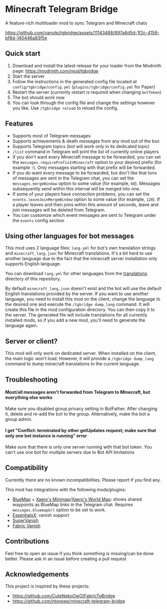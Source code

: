 # Minecraft Telegram Bridge

A feature-rich multiloader mod to sync Telegram and Minecraft chats

https://github.com/vanutp/tgbridge/assets/11143488/697a6d5d-1f2c-4156-bf8d-140446a83f5e

## Quick start

1. Download and install the latest release for your loader from the Modrinth page: https://modrinth.com/mod/tgbridge
2. Start the server
3. Follow the instructions in the generated config file located at `config/tgbridge/config.yml` (`plugins/tgbridge/config.yml` for Paper)
4. Restart the server (currently restart is required when changing `botToken`)
5. The bot should work now
6. You can look through the config file and change the settings however you like.
   Use `/tgbridge reload` to reload the config.

## Features

- Supports most of Telegram messages
- Supports achievements & death messages from any mod out of the box
- Supports Telegram topics (bot will work only in its dedicated topic)
- `/list` command in Telegram will print the list of currently online players
- If you don't want every Minecraft message to be forwarded, you can set the `messages.requirePrefixInMinecraft`
  option to your desired prefix (for example `!`). Only messages starting with that prefix will be forwarded.
- If you do want every message to be forwarded, but don't like that tons of messages are sent in the Telegram chat,
  you can set the `messages.mergeWindow` option to some value (for example, `60`). Messages subsequently send
  within this interval will be merged into one.
- If some of your players have connection problems, you can set the `events.leaveJoinMergeWindow` option to some value
  (for example, `120`). If a player leaves and then joins within this amount of seconds, leave and join messages will
  be deleted from Telegram.
- You can customize which event messages are sent to Telegram under the `events` config section

## Using other languages for bot messages

This mod uses 2 language files: `lang.yml` for bot's own translation strings and `minecraft_lang.json`
for Minecraft translations. It's a bit hard to use another language due to the fact that the minecraft server installation
only supports English language.

You can download `lang.yml` for other languages from the
[translations](https://github.com/vanutp/tgbridge/blob/master/translations) directory of this repository.

By default `minecraft_lang.json` doesn't exist and the bot will use the default English translations provided by the server.
If you want to use another language, you need to install this mod on the client, change the language
to the desired one and execute the `/tgbridge dump_lang` command.
It will create this file in the mod configuration directory. You can then copy it to the server.
The generated file will include translations for all currently installed mods, so if you add a new mod, you'll need to
generate the language again.

## Server or client?

This mod will only work on dedicated server. When installed on the client, the main logic won't load. However, it will
provide a `/tgbridge dump_lang` command to dump minecraft translations to the current language.

## Troubleshooting

#### Most/all messages aren't forwarded from Telegram to Minecraft, but everything else works
Make sure you disabled group privacy setting in BotFather. After changing it, delete and re-add the bot to the group.
Alternatively, make the bot a group admin.

#### I get "Conflict: terminated by other getUpdates request; make sure that only one bot instance is running" error
Make sure that there is only one server running with that bot token. You can't use one bot for multiple servers due to Bot API limitations

## Compatibility

Currently there are no known incompatibilities. Please report if you find any.

This mod has integrations with the following mods/plugins:

- [BlueMap](https://modrinth.com/plugin/bluemap) +
[Xaero's Minimap](https://modrinth.com/mod/xaeros-minimap)/[Xaero's World Map](https://modrinth.com/mod/xaeros-world-map):
shows shared waypoints as BlueMap links in the Telegram chat. Requires `messages.bluemapUrl` option to be set to work.
- [EssentialsX](https://modrinth.com/plugin/essentialsx): vanish support
- [SuperVanish](https://www.spigotmc.org/resources/supervanish-be-invisible.1331/)
- [Fabric Vanish](https://modrinth.com/mod/vanish)

## Contributions

Feel free to open an issue if you think something is missing/can be done better.
Please ask in an issue before creating a pull request

## Acknowledgements

This project is inspired by these projects:

- https://github.com/CuteNekoOwO/FabricTgBridge
- https://github.com/ntoneee/minecraft-telegram-bridge
